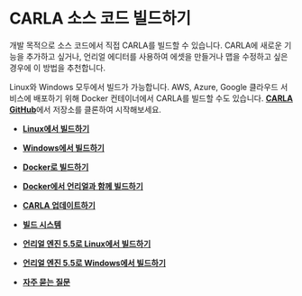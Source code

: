 # CARLA 소스 코드 빌드하기

개발 목적으로 소스 코드에서 직접 CARLA를 빌드할 수 있습니다. CARLA에 새로운 기능을 추가하고 싶거나, 언리얼 에디터를 사용하여 에셋을 만들거나 맵을 수정하고 싶은 경우에 이 방법을 추천합니다.

Linux와 Windows 모두에서 빌드가 가능합니다. AWS, Azure, Google 클라우드 서비스에 배포하기 위해 Docker 컨테이너에서 CARLA를 빌드할 수도 있습니다. [__CARLA GitHub__](https://github.com/carla-simulator/carla)에서 저장소를 클론하여 시작해보세요.

* [__Linux에서 빌드하기__](build_linux.md)  
* [__Windows에서 빌드하기__](build_windows.md)
* [__Docker로 빌드하기__](build_docker.md)
* [__Docker에서 언리얼과 함께 빌드하기__](build_docker_unreal.md)  
* [__CARLA 업데이트하기__](build_update.md)  
* [__빌드 시스템__](build_system.md)  

* [__언리얼 엔진 5.5로 Linux에서 빌드하기__](build_linux_ue5.md)  
* [__언리얼 엔진 5.5로 Windows에서 빌드하기__](build_windows_ue5.md)  

* [__자주 묻는 질문__](build_faq.md)
